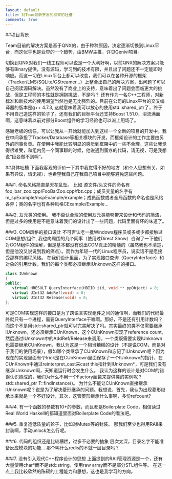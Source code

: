 ```yaml
---
layout: default
title: 对Team最新开发的框架的吐槽
comments: true
---
```



##项目背景

Team目前的解决方案是基于QNX的，由于种种原因，决定逐渐切换到Linux平台，而这似乎也是业界的一个趋势，由BMW主推，详见Genivi项目。

切换到QNX对我们一线工程师可以说是一个大利好啊，以前QNX的解决方案只能够有Binary提供，没有源码，学习到的技术有限，并且出了问题还不一定能即时响应。而这一切在Linux平台上都可以改变，我们可以在各种开源的框架（Tracker/LMS/SQLite/GStreamer...）上整合出自己的解决方案，出问题了可以自己阅读源码解决。虽然没有了商业上的支持，意味着出了问题会面临更大的挑战，但是工程师的本性就是拥抱挑战，不是吗？
还有作为一名C++工程师，对新标准和新技术的使用渴望当然也是无比强烈的。目前在公司的Linux平台的交叉编译器的版本是g++
4.7.3,
这就意味着我可以放心的使用std::shared_ptr了，终于不用自己造这样的轮子了。还有我们的目标平台还支持Boost
1.51.0，泪流满面啊，这意味着以前对部分Boost组件的学习经验也可以派上用场了。

感谢老板的信任，可以让我从一开始就能加入到这样一个全新的项目的开发中。我在中间承担了Tracker/Database等相关模块的开发，而框架设计的工作主要由另外的同事负责。在使用中我能比较明显的感觉到框架中的一些不合理，这些让我觉得很难受，和组内另一个同事聊的时候，他说遇到蛋疼的代码，请无视，可是我想说“臣妾做不到啊”。

##具体吐槽
下面我客观的评价一下其中我觉得不好的地方（和个人思想有关，如果有异议，请无视），也希望我自己在我自己项目中能够避免这些问题。

###1. 命名风格简直是天花乱坠。
   比如
   源文件/头文件的命名有foo_bar_zoo.cpp/FooBarZoo.cpp/fbz.cpp；成员变量的名字有m_spExample/mspExample/example；成员函数或者全局函数的命名也是风格各异；类的名字也有各种风格CExample/Example...
   
###2. 友元类的使用。
   我不否认合理的使用友元类能够带来设计和代码的简洁，但是过多的使用是不是意味着我们的设计出了一些问题，代码里面有坏的味道了。

###3. COM风格的接口设计
   不可否认老一批Windows程序员或多或少都接触过COM思想/组件, 我也向周围的几个同事（使用过Direct
   Show）咨询了一下他们对COM组件的理解，但是基本都没有说出COM真正的精髓的（虽然我也不清楚，但是他没又说说到我的痛点）。而作为年轻一代的Linux程序员，说实话不是愿接受那样的编程风格。
   在我们设计里面，为了实现接口查询（QueryInterface）和对象的引用计数，我们的每个类都必须继承IUnknown这样的接口。
   
   ```cpp
   class IUnknown
   {
   public: 
      virtual HRESULT QueryInterface(HBIID iid, void ** ppObject) = 0;
      virtual UInt32 AddRef(void) = 0; 
      virtual UInt32 Release(void) = 0;
   };
   ```
   
   可是COM实现这样的接口是为了跨语言实现组件之间的通信啊，而我们的代码最终就只有一个进程，需要QueryInterface干嘛啊。那好，不是还有引用计数吗？而这个不是用std::shared\_ptr就可以完美解决了吗。其实最终的类不仅需要继承IUnknown，还必须继承CUnKnown，这个CUnKnown实现了reference count, 然后通过IUnknown中的AddRef/Release来调用。一个类既需要实现IUnknown也需要继承CUnKnown，我认为这是一个相当糟糕的设计（不是说COM，而是对于我们的使用场景），假如哪个类继承了CUnKnown和忘记了IUnknown呢？因为现在的实现里面有个trick是在CUnKnown里面保存了一个IUnknown的指针，在CUnKnown中通过reinterpret\_cast来cast this指针到IUnknown*，可是我们没有继承IUnknown啊，天知道运行时会发生什么。 我认为这样的设计是对COM的错误认识照成的，我们为什么不用一个Factory函数来提供类的实例呢？std::shared_ptr<T> T::findInstance()。 为什么不能让CUnKnown直接继承IUnknown呢？说是为了解决菱形继承的问题。我想说，首先，我认为出现菱形继承本来就是一个不好设计，其次，这管菱形继承什么事啊，多份refcount?

###4. 有一个函数的参数有10+的参数，而且都是Boilerplate Code，相信读过Real World Haskell的都知道里面对Boilerplate Code的看法吧。

###5. 重复造低质量的轮子，比如对Mutex等的封装。
   那我们至少也得用RAII来封装啊，手动unlock怎么行呢。

###6. 代码的组织还是比较糟糕，过多不必要的抽象
   层次太深，目录名字不能准备反应模块的功能... 那个叫什么redis的不就一层目录吗？

###7. 没有引入现代C++程序设计的思想
   上面提到的RAII管理资源是一个，还有大量使用char*而不是std::string，使用raw array而不是部分STL组件等。 在这一点上我比较欣然的陈硕的工程能力和思想，这也是我学习的方向。




